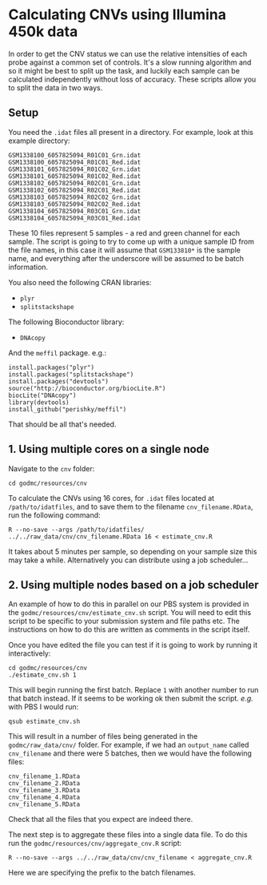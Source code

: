# Calculating CNVs using Illumina 450k data

In order to get the CNV status we can use the relative intensities of each probe against a common set of controls. It's a slow running algorithm and so it might be best to split up the task, and luckily each sample can be calculated independently without loss of accuracy. These scripts allow you to split the data in two ways.


## Setup

You need the `.idat` files all present in a directory. For example, look at this example directory:

    GSM1338100_6057825094_R01C01_Grn.idat
    GSM1338100_6057825094_R01C01_Red.idat
    GSM1338101_6057825094_R01C02_Grn.idat
    GSM1338101_6057825094_R01C02_Red.idat
    GSM1338102_6057825094_R02C01_Grn.idat
    GSM1338102_6057825094_R02C01_Red.idat
    GSM1338103_6057825094_R02C02_Grn.idat
    GSM1338103_6057825094_R02C02_Red.idat
    GSM1338104_6057825094_R03C01_Grn.idat
    GSM1338104_6057825094_R03C01_Red.idat

These 10 files represent 5 samples - a red and green channel for each sample. The script is going to try to come up with a unique sample ID from the file names, in this case it will assume that `GSM133810*` is the sample name, and everything after the underscore will be assumed to be batch information. 

You also need the following CRAN libraries:

- `plyr`
- `splitstackshape`

The following Bioconductor library:

- `DNAcopy`

And the `meffil` package. e.g.:

    install.packages("plyr")
    install.packages("splitstackshape")
    install.packages("devtools")
    source("http://bioconductor.org/biocLite.R")
    biocLite("DNAcopy")
    library(devtools)
    install_github("perishky/meffil")

That should be all that's needed.

## 1. Using multiple cores on a single node

Navigate to the `cnv` folder:

    cd godmc/resources/cnv

To calculate the CNVs using 16 cores, for `.idat` files located at `/path/to/idatfiles`, and to save them to the filename `cnv_filename.RData`, run the following command:

    R --no-save --args /path/to/idatfiles/ ../../raw_data/cnv/cnv_filename.RData 16 < estimate_cnv.R

It takes about 5 minutes per sample, so depending on your sample size this may take a while. Alternatively you can distribute using a job scheduler...


## 2. Using multiple nodes based on a job scheduler

An example of how to do this in parallel on our PBS system is provided in the `godmc/resources/cnv/estimate_cnv.sh` script. You will need to edit this script to be specific to your submission system and file paths etc. The instructions on how to do this are written as comments in the script itself.

Once you have edited the file you can test if it is going to work by running it interactively:
    
    cd godmc/resources/cnv
    ./estimate_cnv.sh 1

This will begin running the first batch. Replace `1` with another number to run that batch instead. If it seems to be working ok then submit the script. *e.g.* with PBS I would run:

    qsub estimate_cnv.sh

This will result in a number of files being generated in the `godmc/raw_data/cnv/` folder. For example, if we had an `output_name` called `cnv_filename` and there were 5 batches, then we would have the following files: 

    cnv_filename_1.RData
    cnv_filename_2.RData
    cnv_filename_3.RData
    cnv_filename_4.RData
    cnv_filename_5.RData

Check that all the files that you expect are indeed there.

The next step is to aggregate these files into a single data file. To do this run the `godmc/resources/cnv/aggregate_cnv.R` script:

    R --no-save --args ../../raw_data/cnv/cnv_filename < aggregate_cnv.R

Here we are specifying the prefix to the batch filenames.
